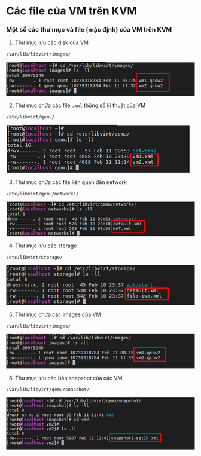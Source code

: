# Các file của VM trên KVM

### Một số các thư mục và file (mặc định) của VM trên KVM

1. Thư mục lưu các disk của VM
```
/var/lib/libvirt/images/
```
<img src="..\images\Screenshot_118.png">


2. Thư mục chứa các file `.xml` thông số kĩ thuật của VM
```
/etc/libvirt/qemu/
```
<img src="..\images\Screenshot_119.png">

3. Thư mục chứa các file liên quan đến network
```
/etc/libvirt/qemu/networks/
```
<img src="..\images\Screenshot_120.png">

4. Thư mục lưu các storage
```
/etc/libvirt/storage/
```
<img src="..\images\Screenshot_121.png">

5. Thư mục chứa các images của VM
```
/var/lib/libvirt/images/
```
<img src="..\images\Screenshot_122.png">

6. Thư mục lưu các bản snapshot của các VM
```
/var/lib/libvirt/qemu/snapshot/
```
<img src= "..\images\Screenshot_123.png">